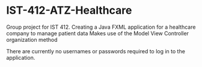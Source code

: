 # IST-412-ATZ-Healthcare
Group project for IST 412. Creating a Java FXML application for a healthcare company to manage patient data
Makes use of the Model View Controller organization method

There are currently no usernames or passwords required to log in to the application.
